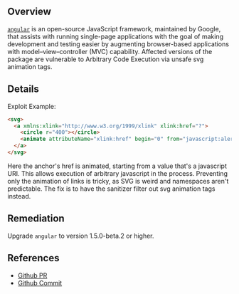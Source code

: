 ## Overview
[`angular`](https://www.npmjs.com/package/angular) is an open-source JavaScript framework, maintained by Google, that assists with running single-page applications with the goal of making development and testing easier by augmenting browser-based applications with model–view–controller (MVC) capability.
Affected versions of the package are vulnerable to Arbitrary Code Execution via unsafe svg animation tags.

## Details
Exploit Example:

```html
<svg>
  <a xmlns:xlink="http://www.w3.org/1999/xlink" xlink:href="?">
    <circle r="400"></circle>
    <animate attributeName="xlink:href" begin="0" from="javascript:alert(1)" to="&" />
  </a>
</svg>
```

Here the anchor's href is animated, starting from a value that's a javascript URI. This allows execution of arbitrary javascript in the process.
Preventing only the animation of links is tricky, as SVG is weird and namespaces aren't predictable.
The fix is to have the sanitizer filter out svg animation tags instead.

## Remediation
Upgrade `angular` to version 1.5.0-beta.2 or higher.

## References
- [Github PR](https://github.com/angular/angular.js/pull/11290)
- [Github Commit](https://github.com/angular/angular.js/commit/67688d5ca00f6de4c7fe6084e2fa762a00d25610)
